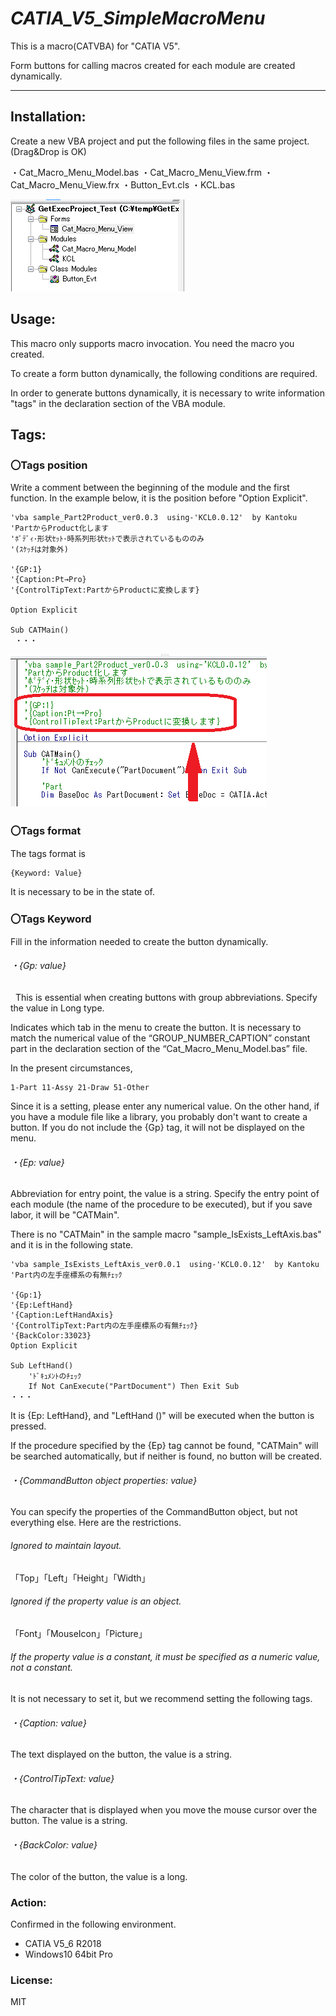 # ***CATIA_V5_SimpleMacroMenu***
This is a macro(CATVBA) for "CATIA V5".

Form buttons for calling macros created for each module are created dynamically.
***

## Installation:
Create a new VBA project and put the following files in the same project.
(Drag&Drop is OK)

・Cat_Macro_Menu_Model.bas
・Cat_Macro_Menu_View.frm
・Cat_Macro_Menu_View.frx
・Button_Evt.cls
・KCL.bas

<img src="./resources/Installation.png">

## Usage:
This macro only supports macro invocation. You need the macro you created.

To create a form button dynamically, the following conditions are required.

In order to generate buttons dynamically, it is necessary to write information "tags" in the declaration section of the VBA module.

## Tags:
### 〇Tags position
Write a comment between the beginning of the module and the first function.
In the example below, it is the position before "Option Explicit".
```
'vba sample_Part2Product_ver0.0.3  using-'KCL0.0.12'  by Kantoku
'PartからProduct化します
'ﾎﾞﾃﾞｨ･形状ｾｯﾄ･時系列形状ｾｯﾄで表示されているもののみ
'(ｽｹｯﾁは対象外)

'{GP:1}
'{Caption:Pt→Pro}
'{ControlTipText:PartからProductに変換します}

Option Explicit

Sub CATMain()
 ・・・
```
<img src="./resources/Tags position.png">


### 〇Tags format

The tags format is
```
{Keyword: Value}
```
It is necessary to be in the state of.


### 〇Tags Keyword

Fill in the information needed to create the button dynamically.
###### ・{Gp: value}
  This is essential when creating buttons with group abbreviations.
Specify the value in Long type.

Indicates which tab in the menu to create the button.
It is necessary to match the numerical value of the “GROUP_NUMBER_CAPTION” constant part in the declaration section of the “Cat_Macro_Menu_Model.bas” file.

In the present circumstances,
```
1-Part 11-Assy 21-Draw 51-Other
```
Since it is a setting, please enter any numerical value.
On the other hand, if you have a module file like a library, you probably don't want to create a button. If you do not include the {Gp} tag, it will not be displayed on the menu.

###### ・{Ep: value}
Abbreviation for entry point, the value is a string.
Specify the entry point of each module (the name of the procedure to be executed), but if you save labor, it will be "CATMain".

There is no "CATMain" in the sample macro "sample_IsExists_LeftAxis.bas" and it is in the following state.
```
'vba sample_IsExists_LeftAxis_ver0.0.1  using-'KCL0.0.12'  by Kantoku
'Part内の左手座標系の有無ﾁｪｯｸ

'{Gp:1}
'{Ep:LeftHand}
'{Caption:LeftHandAxis}
'{ControlTipText:Part内の左手座標系の有無ﾁｪｯｸ}
'{BackColor:33023}
Option Explicit

Sub LeftHand()
    'ﾄﾞｷｭﾒﾝﾄのﾁｪｯｸ
    If Not CanExecute("PartDocument") Then Exit Sub
・・・
```
It is {Ep: LeftHand}, and "LeftHand ()" will be executed when the button is pressed.

If the procedure specified by the {Ep} tag cannot be found, "CATMain" will be searched automatically, but if neither is found, no button will be created.

###### ・{CommandButton object properties: value}
You can specify the properties of the CommandButton object, but not everything else. Here are the restrictions.

###### Ignored to maintain layout.
  「Top」「Left」「Height」「Width」

###### Ignored if the property value is an object.
  「Font」「MouseIcon」「Picture」

###### If the property value is a constant, it must be specified as a numeric value, not a constant.
 
It is not necessary to set it, but we recommend setting the following tags.

###### ・{Caption: value} 
  The text displayed on the button, the value is a string.

###### ・{ControlTipText: value}
  The character that is displayed when you move the mouse cursor over the button. The value is a string.

###### ・{BackColor: value}
  The color of the button, the value is a long.


### Action:
Confirmed in the following environment.
+ CATIA V5_6 R2018
+ Windows10 64bit Pro

### License:
MIT
